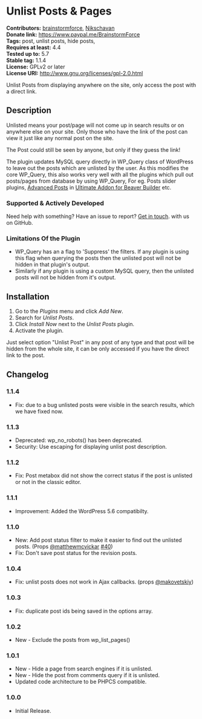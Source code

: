 # Unlist Posts & Pages #
**Contributors:** [brainstormforce](https://profiles.wordpress.org/brainstormforce), [Nikschavan](https://profiles.wordpress.org/Nikschavan)  
**Donate link:** https://www.paypal.me/BrainstormForce  
**Tags:** post, unlist posts, hide posts,  
**Requires at least:** 4.4  
**Tested up to:** 5.7  
**Stable tag:** 1.1.4  
**License:** GPLv2 or later  
**License URI:** http://www.gnu.org/licenses/gpl-2.0.html  

Unlist Posts from displaying anywhere on the site, only access the post with a direct link.

## Description ##

Unlisted means your post/page will not come up in search results or on anywhere else on your site. Only those who have the link of the post can view it just like any normal post on the site.

The Post could still be seen by anyone, but only if they guess the link!

The plugin updates MySQL query directly in WP_Query class of WordPress to leave out the posts which are unlisted by the user. As this modifies the core WP_Query, this also works very well with all the plugins which pull out posts/pages from database by using WP_Query, For eg. Posts slider plugins, <a href="https://www.ultimatebeaver.com/modules/advanced-posts/?utm_source=wp-repo&utm_campaign=unlist-posts&utm_medium=other-plugins">Advanced Posts</a> in <a href="https://www.ultimatebeaver.com/?utm_source=wp-repo&utm_campaign=unlist-posts&utm_medium=other-plugins">Ultimate Addon for Beaver Builder</a> etc.

### Supported & Actively Developed ###
Need help with something? Have an issue to report? [Get in touch](https://github.com/Nikschavan/unlist-posts "Unlist Posts & Pages on GitHub"). with us on GitHub.

### Limitations Of the Plugin ###

- WP_Query has an a flag to 'Suppress' the filters. If any plugin is using this flag when querying the posts then the unlisted post will not be hidden in that plugin's output.
- Similarly if any plugin is using a custom MySQL query, then the unlisted posts will not be hidden from it's output.

## Installation ##

1. Go to the *Plugins* menu and click *Add New*.
2. Search for *Unlist Posts*.
3. Click *Install Now* next to the *Unlist Posts* plugin.
4. Activate the plugin.

Just select option "Unlist Post" in any post of any type and that post will be hidden from the whole site, it can be only accessed if you have the direct link to the post.

## Changelog ##

### 1.1.4 ###
- Fix: due to a bug unlisted posts were visible in the search results, which we have fixed now.

### 1.1.3 ###
- Deprecated: wp_no_robots() has been deprecated.
- Security: Use escaping for displaying unlist post description.

### 1.1.2 ###
- Fix: Post metabox did not show the correct status if the post is unlisted or not in the classic editor.

### 1.1.1 ###
- Improvement: Added the WordPress 5.6 compatibilty.

### 1.1.0 ###
- New: Add post status filter to make it easier to find out the unlisted posts. (Props [@matthewmcvickar](https://github.com/matthewmcvickar) [#40](https://github.com/Nikschavan/unlist-posts/pull/40))
- Fix: Don't save post status for the revision posts.

### 1.0.4 ###
- Fix: unlist posts does not work in Ajax callbacks. (props <a href="https://github.com/makovetskiy">@makovetskiy</a>)

### 1.0.3 ###
- Fix: duplicate post ids being saved in the options array.

### 1.0.2 ###
- New - Exclude the posts from wp_list_pages()

### 1.0.1 ###
- New - Hide a page from search engines if it is unlisted.
- New - Hide the post from comments query if it is unlisted.
- Updated code architecture to be PHPCS compatible.

### 1.0.0 ###
- Initial Release.
